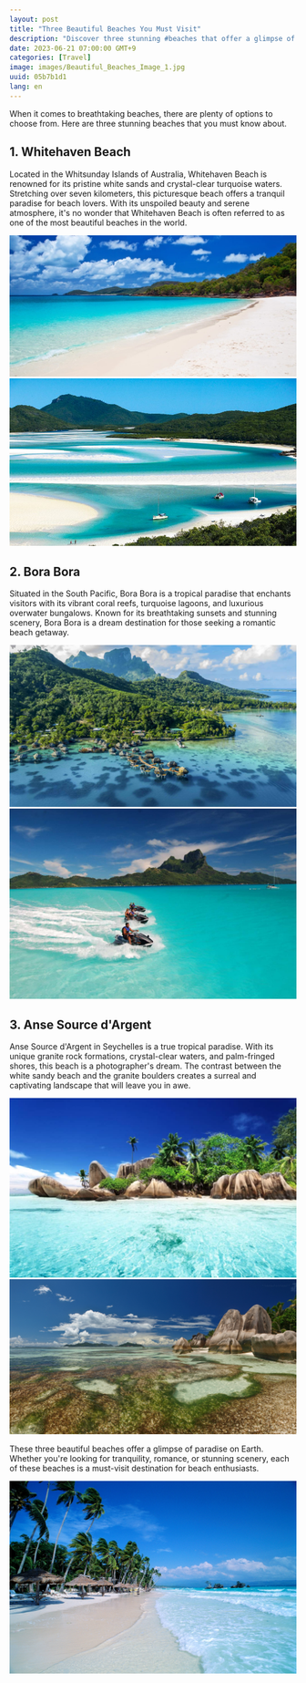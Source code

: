 ```yaml
---
layout: post
title: "Three Beautiful Beaches You Must Visit"
description: "Discover three stunning #beaches that offer a glimpse of paradise on Earth. From the pristine white sands and crystal-clear turquoise waters of #WhitehavenBeach in Australia to the vibrant coral reefs and luxurious overwater bungalows of #BoraBora in French Polynesia, these beaches are a must-visit for beach enthusiasts seeking #tranquility, #romance, and stunning scenery. #BeautifulBeaches #TravelGoals"
date: 2023-06-21 07:00:00 GMT+9
categories: [Travel]
image: images/Beautiful_Beaches_Image_1.jpg
uuid: 05b7b1d1
lang: en
---
```


When it comes to breathtaking beaches, there are plenty of options to choose from. Here are three stunning beaches that you must know about.


## 1. Whitehaven Beach
Located in the Whitsunday Islands of Australia, Whitehaven Beach is renowned for its pristine white sands and crystal-clear turquoise waters. Stretching over seven kilometers, this picturesque beach offers a tranquil paradise for beach lovers. With its unspoiled beauty and serene atmosphere, it's no wonder that Whitehaven Beach is often referred to as one of the most beautiful beaches in the world.

![](images/1._Whitehaven_Beach_Image_1.jpg)
![](images/1._Whitehaven_Beach_Image_2.jpg)


## 2. Bora Bora
Situated in the South Pacific, Bora Bora is a tropical paradise that enchants visitors with its vibrant coral reefs, turquoise lagoons, and luxurious overwater bungalows. Known for its breathtaking sunsets and stunning scenery, Bora Bora is a dream destination for those seeking a romantic beach getaway.

![](images/2._Bora_Bora_Image_1.jpg)
![](images/2._Bora_Bora_Image_2.jpg)


## 3. Anse Source d'Argent
Anse Source d'Argent in Seychelles is a true tropical paradise. With its unique granite rock formations, crystal-clear waters, and palm-fringed shores, this beach is a photographer's dream. The contrast between the white sandy beach and the granite boulders creates a surreal and captivating landscape that will leave you in awe.

![](images/3._Anse_Source_d'Argent_Image_1.jpg)
![](images/3._Anse_Source_d'Argent_Image_3.jpg)




These three beautiful beaches offer a glimpse of paradise on Earth. Whether you're looking for tranquility, romance, or stunning scenery, each of these beaches is a must-visit destination for beach enthusiasts.

![](images/Beautiful_Beaches_Image_2.jpg)